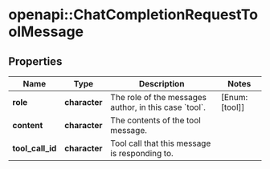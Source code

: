 # openapi::ChatCompletionRequestToolMessage


## Properties
Name | Type | Description | Notes
------------ | ------------- | ------------- | -------------
**role** | **character** | The role of the messages author, in this case &#x60;tool&#x60;. | [Enum: [tool]] 
**content** | **character** | The contents of the tool message. | 
**tool_call_id** | **character** | Tool call that this message is responding to. | 


